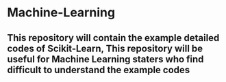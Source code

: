 # Machine-Learning
This repository will contain the example detailed codes of Scikit-Learn, This repository will be useful for Machine Learning staters who find difficult to understand the example codes 
----------------------------------------------------------------------------------------------------------------------------------------

